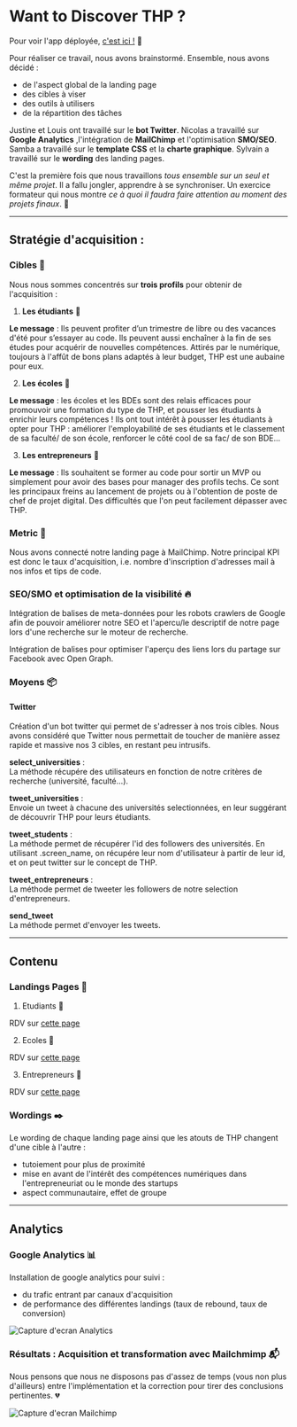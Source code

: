 # Want to Discover THP ?

Pour voir l'app déployée, [c'est ici !](https://www.discover-thp.herokuapp.com/) :raised_hands:

Pour réaliser ce travail, nous avons brainstormé. Ensemble, nous avons décidé :
* de l'aspect global de la landing page
* des cibles à viser
* des outils à utilisers
* de la répartition des tâches

Justine et Louis ont travaillé sur le __bot Twitter__.
Nicolas a travaillé sur __Google Analytics__ ,l'intégration de __MailChimp__ et l'optimisation __SMO/SEO__.
Samba a travaillé sur le __template CSS__ et la __charte graphique__.
Sylvain a travaillé sur le __wording__ des landing pages.

C'est la première fois que nous travaillons _tous ensemble sur un seul et même projet_. Il a fallu jongler, apprendre à se synchroniser. Un exercice formateur qui nous montre _ce à quoi il faudra faire attention au moment des projets finaux_. :pray:

---

## Stratégie d'acquisition :

### Cibles :dart:

Nous nous sommes concentrés sur __trois profils__ pour obtenir de l'acquisition :

1. __Les étudiants__ :school_satchel:

**Le message** : Ils peuvent profiter d’un trimestre de libre ou des vacances d'été pour s’essayer au code. Ils peuvent aussi enchaîner à la fin de ses études pour acquérir de nouvelles compétences. Attirés par le numérique, toujours à l'affût de bons plans adaptés à leur budget, THP est une aubaine pour eux.

2. __Les écoles__ :school:

**Le message** : les écoles et les BDEs sont des relais efficaces pour promouvoir une formation du type de THP, et pousser les étudiants à enrichir leurs compétences ! Ils ont tout intérêt à pousser les étudiants à opter pour THP : améliorer l'employabilité de ses étudiants et le classement de sa faculté/ de son école, renforcer le côté cool de sa fac/ de son BDE...

3. __Les entrepreneurs__ :necktie:

**Le message** : Ils souhaitent se former au code pour sortir un MVP ou simplement pour avoir des bases pour manager des profils techs. Ce sont les principaux freins au lancement de projets ou à l'obtention de poste de chef de projet digital. Des difficultés que l'on peut facilement dépasser avec THP.

### Metric :straight_ruler:

Nous avons connecté notre landing page à MailChimp. Notre principal KPI est donc le taux d'acquisition, i.e. nombre d'inscription d'adresses mail à nos infos et tips de code.


### SEO/SMO et optimisation de la visibilité :fire:

Intégration de balises de meta-données pour les robots crawlers de Google afin de pouvoir améliorer notre SEO et l'apercu/le descriptif de notre page lors d'une recherche sur le moteur de recherche.

Intégration de balises pour optimiser l'aperçu des liens lors du partage sur Facebook avec Open Graph.


### Moyens :package:

#### Twitter
Création d'un bot twitter qui permet de s'adresser à nos trois cibles. Nous avons considéré que Twitter nous permettait de toucher de manière assez rapide et massive nos 3 cibles, en restant peu intrusifs.

**select_universities** : <br>
La méthode récupére des utilisateurs en fonction de notre critères de recherche (université, faculté...).

**tweet_universities** : <br>
Envoie un tweet à chacune des universités selectionnées, en leur suggérant de découvrir THP pour leurs étudiants.

**tweet_students** : <br>
La méthode permet de récupérer l'id des followers des universités. En utilisant .screen_name, on récupére leur nom d'utilisateur à partir de leur id, et on peut twitter sur le concept de THP.

**tweet_entrepreneurs** : <br>
La méthode permet de tweeter les followers de notre selection d'entrepreneurs.

**send_tweet** <br>
La méthode permet d'envoyer les tweets.

---

## Contenu

### Landings Pages :rocket:

1. Etudiants :school_satchel:

RDV sur [cette page](https://www.discover-thp.herokuapp.com/etudiants)

2. Ecoles :school:

RDV sur [cette page](https://www.discover-thp.herokuapp.com/ecoles)

3. Entrepreneurs :necktie:

RDV sur [cette page](https://www.discover-thp.herokuapp.com/entrepreneurs)

### Wordings :black_nib:

Le wording de chaque landing page ainsi que les atouts de THP changent d'une cible à l'autre :
* tutoiement pour plus de proximité
* mise en avant de l'intérêt des compétences numériques dans l'entrepreneuriat ou le monde des startups
* aspect communautaire, effet de groupe

---

## Analytics

### Google Analytics :bar_chart:

Installation de google analytics pour suivi :
* du trafic entrant par canaux d'acquisition
* de performance des différentes landings (taux de rebound, taux de conversion)

![Capture d'ecran Analytics](https://imageshack.com/a/img923/6017/AmGGAE.png)

### Résultats : Acquisition et transformation avec Mailchmimp :mailbox_with_mail:

Nous pensons que nous ne disposons pas d'assez de temps (vous non plus d'ailleurs) entre l'implémentation et la correction pour tirer des conclusions pertinentes. :broken_heart:

![Capture d'ecran Mailchimp](https://imageshack.com/a/img922/2181/MkrmqY.png)
